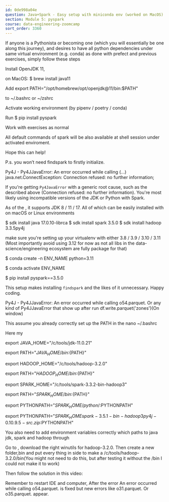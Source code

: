 ```yaml
---
id: 0de998a04e
question: Java+Spark - Easy setup with miniconda env (worked on MacOS)
section: Module 5: pyspark
course: data-engineering-zoomcamp
sort_order: 3360
---
```


If anyone is a Pythonista or becoming one (which you will essentially be one along this journey), and desires to have all python dependencies under same virtual environment (e.g. conda) as done with prefect and previous exercises, simply follow these steps

Install OpenJDK 11,

on MacOS: $ brew install java11

Add export PATH="/opt/homebrew/opt/openjdk@11/bin:$PATH"

to ~/.bashrc or ~/zshrc

Activate working environment (by pipenv / poetry / conda)

Run $ pip install pyspark

Work with exercises as normal

All default commands of spark will be also available at shell session under activated enviroment.

Hope this can help!

P.s. you won’t need findspark to firstly initialize.

Py4J - Py4JJavaError: An error occurred while calling (...)  java.net.ConnectException: Connection refused: no further information;

If you're getting `Py4JavaError` with a generic root cause, such as the described above (Connection refused: no further information). You're most likely using incompatible versions of the JDK or Python with Spark.

As of the , it supports JDK 8 / 11 / 17. All of which can be easily installed with  on macOS or Linux environments

$ sdk install java 17.0.10-librca
$ sdk install spark 3.5.0
$ sdk install hadoop 3.3.5py4j

make sure you're setting up your virtualenv with either 3.8 / 3.9 / 3.10 / 3.11 (Most importantly avoid using 3.12 for now as not all libs in the data-science/engineering ecosystem are fully package for that)


$ conda create -n ENV_NAME python=3.11

$ conda activate ENV_NAME

$ pip install pyspark==3.5.0

This setup makes installing `findspark` and the likes of it unnecessary. Happy coding.

Py4J - Py4JJavaError: An error occurred while calling o54.parquet. Or any kind of Py4JJavaError that show up after run df.write.parquet('zones')(On window)

This assume you already correctly set up the PATH in the nano ~/.bashrc

Here my

export JAVA_HOME="/c/tools/jdk-11.0.21"

export PATH="${JAVA_HOME}/bin:${PATH}"

export HADOOP_HOME="/c/tools/hadoop-3.2.0"

export PATH="${HADOOP_HOME}/bin:${PATH}"

export SPARK_HOME="/c/tools/spark-3.3.2-bin-hadoop3"

export PATH="${SPARK_HOME}/bin:${PATH}"

export PYTHONPATH="${SPARK_HOME}/python/:$PYTHONPATH"

export PYTHONPATH="${SPARK_HOME}spark-3.5.1-bin-hadoop3py4j-0.10.9.5-src.zip:$PYTHONPATH"

You also need to add environment variables correctly which paths to java jdk, spark and hadoop through

Go to , download the right winutils for hadoop-3.2.0. Then create a new folder,bin and put every thing in side to make a /c/tools/hadoop-3.2.0/bin(You might not need to do this, but after testing it without the /bin I could not make it to work)

Then follow the solution in this video:

Remember to restart IDE and computer, After the error An error occurred while calling o54.parquet.  is fixed but new errors like o31.parquet. Or o35.parquet. appear.


